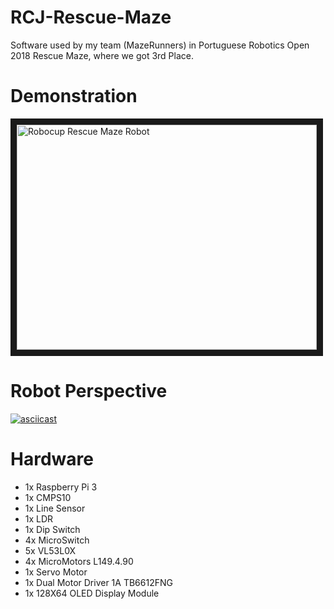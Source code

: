 # RCJ-Rescue-Maze
Software used by my team (MazeRunners) in Portuguese Robotics Open 2018 Rescue Maze, where we got 3rd Place.

# Demonstration
<a href="https://www.youtube.com/playlist?list=PLVJpRCJTMOG2sDcqdtvHAAKIqniAQ9S7w" target="_blank"><img src="https://i.ytimg.com/vi/-7PmmGbB83o/hqdefault.jpg" 
alt="Robocup Rescue Maze Robot" width="480" height="360" border="10" /></a>

# Robot Perspective
[![asciicast](https://asciinema.org/a/116123.png)](https://asciinema.org/a/116123)

# Hardware

* 1x Raspberry Pi 3
* 1x CMPS10
* 1x Line Sensor
* 1x LDR
* 1x Dip Switch
* 4x MicroSwitch
* 5x VL53L0X
* 4x MicroMotors L149.4.90
* 1x Servo Motor
* 1x Dual Motor Driver 1A TB6612FNG
* 1x 128X64 OLED Display Module
